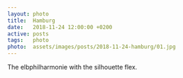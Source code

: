 ```yaml
---
layout: photo
title:  Hamburg
date:   2018-11-24 12:00:00 +0200
active: posts
tags:   photo
photo:  assets/images/posts/2018-11-24-hamburg/01.jpg
---
```


The elbphilharmonie with the silhouette flex.
